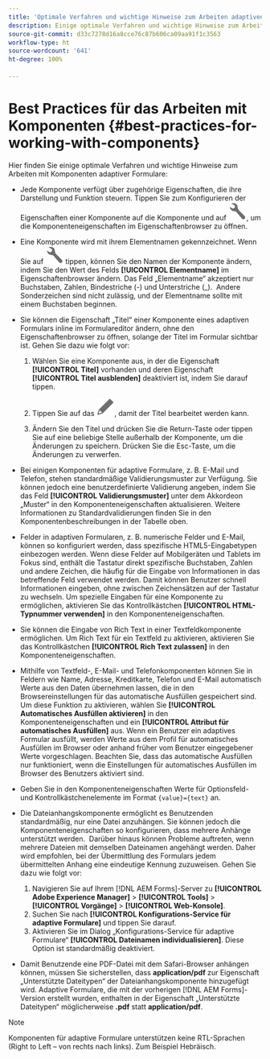 ```yaml
---
title: 'Optimale Verfahren und wichtige Hinweise zum Arbeiten adaptiven AEM-Formularen:'
description: Einige optimale Verfahren und wichtige Hinweise zum Arbeiten mit Komponenten adaptiver Formulare.
source-git-commit: d33c7278d16a8cce76c87b606ca09aa91f1c3563
workflow-type: ht
source-wordcount: '641'
ht-degree: 100%

---
```



# Best Practices für das Arbeiten mit Komponenten {#best-practices-for-working-with-components}

Hier finden Sie einige optimale Verfahren und wichtige Hinweise zum Arbeiten mit Komponenten adaptiver Formulare:

* Jede Komponente verfügt über zugehörige Eigenschaften, die ihre Darstellung und Funktion steuern. Tippen Sie zum Konfigurieren der Eigenschaften einer Komponente auf die Komponente und auf ![Eigenschaften](assets/Smock_Wrench_18_N.svg), um die Komponenteneigenschaften im Eigenschaftenbrowser zu öffnen.
* Eine Komponente wird mit ihrem Elementnamen gekennzeichnet. Wenn Sie auf ![Eigenschaften](assets/Smock_Wrench_18_N.svg) tippen, können Sie den Namen der Komponente ändern, indem Sie den Wert des Felds **[!UICONTROL Elementname]** im Eigenschaftenbrowser ändern. Das Feld „Elementname“ akzeptiert nur Buchstaben, Zahlen, Bindestriche (-) und Unterstriche (_).  Andere Sonderzeichen sind nicht zulässig, und der Elementname sollte mit einem Buchstaben beginnen.

* Sie können die Eigenschaft „Titel“ einer Komponente eines adaptiven Formulars inline im Formulareditor ändern, ohne den Eigenschaftenbrowser zu öffnen, solange der Titel im Formular sichtbar ist. Gehen Sie dazu wie folgt vor:

   1. Wählen Sie eine Komponente aus, in der die Eigenschaft **[!UICONTROL Titel]** vorhanden und deren Eigenschaft **[!UICONTROL Titel ausblenden]** deaktiviert ist, indem Sie darauf tippen.

   1. Tippen Sie auf das ![Bearbeitungssymbol](assets/Smock_Edit_18_N.svg), damit der Titel bearbeitet werden kann.

   1. Ändern Sie den Titel und drücken Sie die Return-Taste oder tippen Sie auf eine beliebige Stelle außerhalb der Komponente, um die Änderungen zu speichern. Drücken Sie die Esc-Taste, um die Änderungen zu verwerfen.

* Bei einigen Komponenten für adaptive Formulare, z. B. E-Mail und Telefon, stehen standardmäßige Validierungsmuster zur Verfügung. Sie können jedoch eine benutzerdefinierte Validierung angeben, indem Sie das Feld **[!UICONTROL Validierungsmuster]** unter dem Akkordeon „Muster“ in den Komponenteneigenschaften aktualisieren. Weitere Informationen zu Standardvalidierungen finden Sie in den Komponentenbeschreibungen in der Tabelle oben.

* Felder in adaptiven Formularen, z. B. numerische Felder und E-Mail, können so konfiguriert werden, dass spezifische HTML5-Eingabetypen einbezogen werden. Wenn diese Felder auf Mobilgeräten und Tablets im Fokus sind, enthält die Tastatur direkt spezifische Buchstaben, Zahlen und andere Zeichen, die häufig für die Eingabe von Informationen in das betreffende Feld verwendet werden. Damit können Benutzer schnell Informationen eingeben, ohne zwischen Zeichensätzen auf der Tastatur zu wechseln. Um spezielle Eingaben für eine Komponente zu ermöglichen, aktivieren Sie das Kontrollkästchen **[!UICONTROL HTML-Typnummer verwenden]** in den Komponenteneigenschaften.

* Sie können die Eingabe von Rich Text in einer Textfeldkomponente ermöglichen. Um Rich Text für ein Textfeld zu aktivieren, aktivieren Sie das Kontrollkästchen **[!UICONTROL Rich Text zulassen]** in den Komponenteneigenschaften.

* Mithilfe von Textfeld-, E-Mail- und Telefonkomponenten können Sie in Feldern wie Name, Adresse, Kreditkarte, Telefon und E-Mail automatisch Werte aus den Daten übernehmen lassen, die in den Browsereinstellungen für das automatische Ausfüllen gespeichert sind. Um diese Funktion zu aktivieren, wählen Sie **[!UICONTROL Automatisches Ausfüllen aktivieren]** in den Komponenteneigenschaften und ein **[!UICONTROL Attribut für automatisches Ausfüllen]** aus. Wenn ein Benutzer ein adaptives Formular ausfüllt, werden Werte aus dem Profil für automatisches Ausfüllen im Browser oder anhand früher vom Benutzer eingegebener Werte vorgeschlagen. Beachten Sie, dass das automatische Ausfüllen nur funktioniert, wenn die Einstellungen für automatisches Ausfüllen im Browser des Benutzers aktiviert sind.

* Geben Sie in den Komponenteneigenschaften Werte für Optionsfeld- und Kontrollkästchenelemente im Format `{value}={text}` an.
* Die Dateianhangskomponente ermöglicht es Benutzenden standardmäßig, nur eine Datei anzuhängen. Sie können jedoch die Komponenteneigenschaften so konfigurieren, dass mehrere Anhänge unterstützt werden.  Darüber hinaus können Probleme auftreten, wenn mehrere Dateien mit demselben Dateinamen angehängt werden. Daher wird empfohlen, bei der Übermittlung des Formulars jedem übermittelten Anhang eine eindeutige Kennung zuzuweisen. Gehen Sie dazu wie folgt vor:

   1. Navigieren Sie auf Ihrem [!DNL AEM Forms]-Server zu **[!UICONTROL Adobe Experience Manager]** > **[!UICONTROL Tools]** > **[!UICONTROL Vorgänge]** > **[!UICONTROL Web-Konsole]**.
   1. Suchen Sie nach **[!UICONTROL Konfigurations-Service für adaptive Formulare]** und tippen Sie darauf.
   1. Aktivieren Sie im Dialog „Konfigurations-Service für adaptive Formulare“ **[!UICONTROL Dateinamen individualisieren]**. Diese Option ist standardmäßig deaktiviert.

* Damit Benutzende eine PDF-Datei mit dem Safari-Browser anhängen können, müssen Sie sicherstellen, dass **application/pdf** zur Eigenschaft „Unterstützte Dateitypen“ der Dateianhangskomponente hinzugefügt wird. Adaptive Formulare, die mit der vorherigen [!DNL AEM Forms]-Version erstellt wurden, enthalten in der Eigenschaft „Unterstützte Dateitypen“ möglicherweise **.pdf** statt **application/pdf**.

>[!NOTE]
>
>Komponenten für adaptive Formulare unterstützen keine RTL-Sprachen (Right to Left – von rechts nach links). Zum Beispiel Hebräisch.
